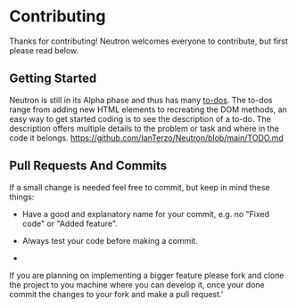 
# Contributing

Thanks for contributing! Neutron welcomes everyone to contribute, but first please read below.

## Getting Started

Neutron is still in its Alpha phase and thus has many [to-dos](https://github.com/IanTerzo/Neutron/blob/main/TODO.md). The to-dos range from adding new HTML elements to recreating the DOM methods,  an easy way to get started coding is to see the description of a to-do. The description offers multiple details to the problem or task and where in the code it belongs. https://github.com/IanTerzo/Neutron/blob/main/TODO.md


## Pull Requests And Commits 

If a small change is needed feel free to commit, but keep in mind these things:

- Have a good and explanatory name for your commit, e.g. no "Fixed code" or "Added feature".
  
- Always test your code before making a commit.  
- 
If you are planning on implementing a bigger feature please fork and clone the project to you machine where you can develop it, once your done commit the changes to your fork and make a pull request.'


